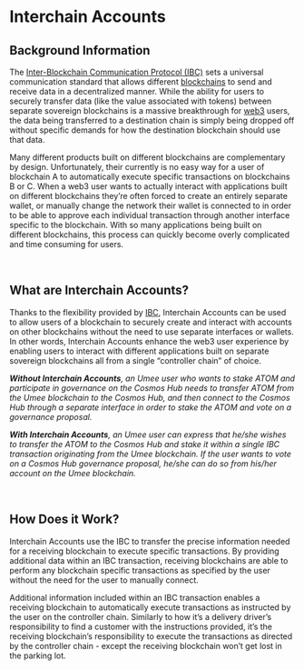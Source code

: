 # Interchain Accounts

## Background Information

The [Inter-Blockchain Communication Protocol (IBC)](/learn-the-basics/cosmos-basics/what-is-ibc) sets a universal communication standard that allows different [blockchains](/learn-the-basics/blockchain-basics/what-is-blockchain) to send and receive data in a decentralized manner. While the ability for users to securely transfer data (like the value associated with tokens) between separate sovereign blockchains is a massive breakthrough for [web3](/learn-the-basics/crypto-basics/what-is-web3) users, the data being transferred to a destination chain is simply being dropped off without specific demands for how the destination blockchain should use that data. 

Many different products built on different blockchains are complementary by design. Unfortunately, their currently is no easy way for a user of blockchain A to automatically execute specific transactions on blockchains B or C. When a web3 user wants to actually interact with applications built on different blockchains they’re often forced to create an entirely separate wallet, or manually change the network their wallet is connected to in order to be able to approve each individual transaction through another interface specific to the blockchain. With so many applications being built on different blockchains, this process can quickly become overly complicated and time consuming for users.

<br>

## What are Interchain Accounts?

Thanks to the flexibility provided by [IBC](/learn-the-basics/cosmos-basics/what-is-ibc), Interchain Accounts can be used to allow users of a blockchain to securely create and interact with accounts on other blockchains without the need to use separate interfaces or wallets. In other words, Interchain Accounts enhance the web3 user experience by enabling users to interact with different applications built on separate sovereign blockchains all from a single “controller chain” of choice.

_**Without Interchain Accounts**,  an Umee user who wants to stake ATOM and participate in governance on the Cosmos Hub needs to transfer ATOM from the Umee blockchain to the Cosmos Hub, and then connect to the Cosmos Hub through a separate interface in order to stake the ATOM and vote on a governance proposal._

_**With Interchain Accounts**, an Umee user can express that he/she wishes to transfer the ATOM to the Cosmos Hub and stake it within a single IBC transaction originating from the Umee blockchain. If the user wants to vote on a Cosmos Hub governance proposal, he/she can do so from his/her account on the Umee blockchain._

<br>

## How Does it Work?

Interchain Accounts use the IBC to transfer the precise information needed for a receiving blockchain to execute specific transactions. By providing additional data within an IBC transaction, receiving blockchains are able to perform any blockchain specific transactions as specified by the user without the need for the user to manually connect.

Additional information included within an IBC transaction enables a receiving blockchain to automatically execute transactions as instructed by the user on the controller chain. Similarly to how it’s a delivery driver’s responsibility to find a customer with the instructions provided, it’s the receiving blockchain’s responsibility to execute the transactions as directed by the controller chain - except the receiving blockchain won’t get lost in the parking lot.